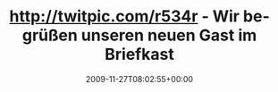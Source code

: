 ---
retweeted: false
source: <a href="http://twitter.com" rel="nofollow">Twitter Web Client</a>
entities:
  hashtags: []
  symbols: []
  user_mentions:
  - name: der Freitag
    screen_name: derfreitag
    indices:
    - '86'
    - '97'
    id_str: '14613514'
    id: '14613514'
  urls: []
display_text_range:
- '0'
- '98'
favorite_count: '0'
id_str: '6106530090'
truncated: false
retweet_count: '0'
id: '6106530090'
created_at: Fri Nov 27 08:02:55 +0000 2009
favorited: false
full_text: http://twitpic.com/r534r - Wir begrüßen unseren neuen Gast im Briefkasten
  - den Herrn [@derfreitag](https://twitter.com/derfreitag).
lang: de
tags:
- pesos/twitter
date: '2009-11-27T08:02:55+00:00'
src: https://twitter.com/bascht/status/6106530090
original_url: https://twitter.com/bascht/status/6106530090
type: twitter_tweet
text: http://twitpic.com/r534r - Wir begrüßen unseren neuen Gast im Briefkasten -
  den Herrn [@derfreitag](https://twitter.com/derfreitag).
title: http://twitpic.com/r534r - Wir begrüßen unseren neuen Gast im Briefkast

---